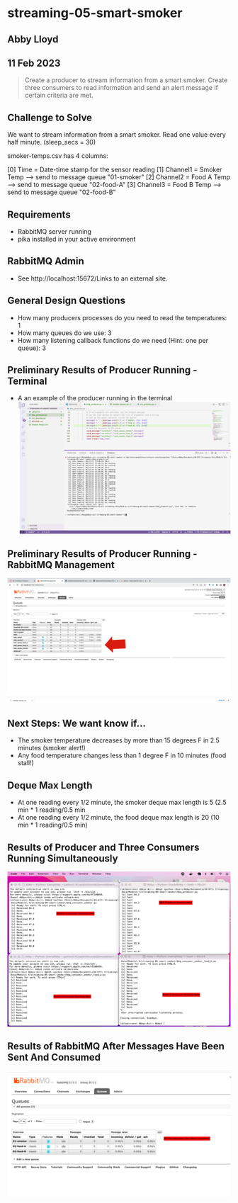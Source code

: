 # streaming-05-smart-smoker
## Abby Lloyd
## 11 Feb 2023

> Create a producer to stream information from a smart smoker. Create three consumers to read information and send an alert message if certain criteria are met.  

## Challenge to Solve
We want to stream information from a smart smoker. Read one value every half minute. (sleep_secs = 30)

smoker-temps.csv has 4 columns:

[0] Time = Date-time stamp for the sensor reading
[1] Channel1 = Smoker Temp --> send to message queue "01-smoker"
[2] Channel2 = Food A Temp --> send to message queue "02-food-A"
[3] Channel3 = Food B Temp --> send to message queue "02-food-B"

## Requirements
- RabbitMQ server running
- pika installed in your active environment

## RabbitMQ Admin
- See http://localhost:15672/Links to an external site.

## General Design Questions
- How many producers processes do you need to read the temperatures: 1
- How many queues do we use: 3
- How many listening callback functions do we need (Hint: one per queue): 3

## Preliminary Results of Producer Running - Terminal
- A an example of the producer running in the terminal
![Python terminal](Terminal.png)

## Preliminary Results of Producer Running - RabbitMQ Management

![Python terminal](RabbitMQ.png)

## Next Steps: We want know if...
- The smoker temperature decreases by more than 15 degrees F in 2.5 minutes (smoker alert!)
- Any food temperature changes less than 1 degree F in 10 minutes (food stall!)

## Deque Max Length
- At one reading every 1/2 minute, the smoker deque max length is 5 (2.5 min * 1 reading/0.5 min
- At one reading every 1/2 minute, the food deque max length is 20 (10 min * 1 reading/0.5 min) 

## Results of Producer and Three Consumers Running Simultaneously

![Python terminal](Multiple_Terminals.png)

## Results of RabbitMQ After Messages Have Been Sent And Consumed

![Python terminal](Final_RabbitMQ.png)



